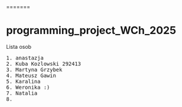 =======
# programming_project_WCh_2025


Lista osob
<pre>
1. anastazja
2. Kuba Kozlowski 292413
3. Martyna Grzybek
4. Mateusz Gawin
5. Karalina
6. Weronika :)
7. Natalia
8.
</pre>
